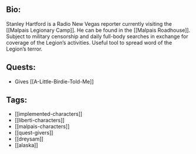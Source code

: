 ## Bio:

Stanley Hartford is a Radio New Vegas reporter currently visiting the [[Malpais Legionary Camp]]. He can be found in the [[Malpais Roadhouse]]. Subject to military censorship and daily full-body searches in exchange for coverage of the Legion’s activities. Useful tool to spread word of the Legion’s terror.
 
## Quests:

- Gives [[A-Little-Birdie-Told-Me]]

## Tags:

- [[implemented-characters]]
- [[liberti-characters]]
- [[malpais-characters]]
- [[quest-givers]]
- [[dreysam]]
- [[alaska]]